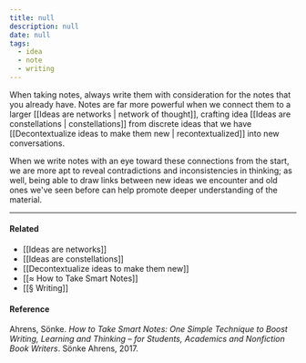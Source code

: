 ```yaml
---
title: null
description: null
date: null
tags:
  - idea
  - note
  - writing
---
```


When taking notes, always write them with consideration for the notes that you already have. Notes are far more powerful when we connect them to a larger [[Ideas are networks | network of thought]], crafting idea [[Ideas are constellations | constellations]] from discrete ideas that we have [[Decontextualize ideas to make them new | recontextualized]] into new conversations.

When we write notes with an eye toward these connections from the start, we are more apt to reveal contradictions and inconsistencies in thinking; as well, being able to draw links between new ideas we encounter and old ones we've seen before can help promote deeper understanding of the material.

---

#### Related

- [[Ideas are networks]]
- [[Ideas are constellations]]
- [[Decontextualize ideas to make them new]]
- [[≈ How to Take Smart Notes]]
- [[§ Writing]]

#### Reference

Ahrens, Sönke. _How to Take Smart Notes: One Simple Technique to Boost Writing, Learning and Thinking – for Students, Academics and Nonfiction Book Writers_. Sönke Ahrens, 2017.
